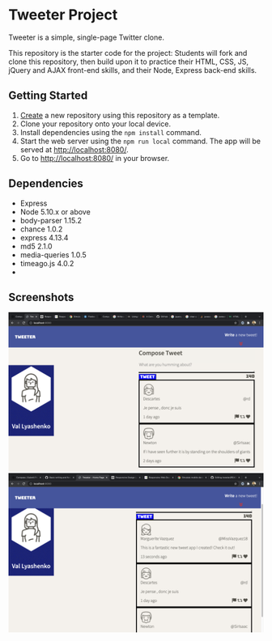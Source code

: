 # Tweeter Project

Tweeter is a simple, single-page Twitter clone.

This repository is the starter code for the project: Students will fork and clone this repository, then build upon it to practice their HTML, CSS, JS, jQuery and AJAX front-end skills, and their Node, Express back-end skills.

## Getting Started

1. [Create](https://docs.github.com/en/repositories/creating-and-managing-repositories/creating-a-repository-from-a-template) a new repository using this repository as a template.
2. Clone your repository onto your local device.
3. Install dependencies using the `npm install` command.
3. Start the web server using the `npm run local` command. The app will be served at <http://localhost:8080/>.
4. Go to <http://localhost:8080/> in your browser.

## Dependencies

- Express
- Node 5.10.x or above
- body-parser 1.15.2
- chance 1.0.2
- express 4.13.4
- md5 2.1.0
- media-queries 1.0.5
- timeago.js 4.0.2
- 
## Screenshots
!["Screenshot of tweet create tweet box"](https://github.com/valik94/tweeter/blob/master/docs/Tweeter-homepage.png?raw=true)
!["Screenshot of tweets created"](https://github.com/valik94/tweeter/blob/master/docs/Tweeter-newTweetCreated.png?raw=true)
